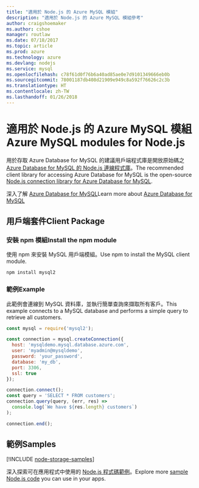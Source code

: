 ```yaml
---
title: "適用於 Node.js 的 Azure MySQL 模組"
description: "適用於 Node.js 的 Azure MySQL 模組參考"
author: craigshoemaker
ms.author: cshoe
manager: routlaw
ms.date: 07/18/2017
ms.topic: article
ms.prod: azure
ms.technology: azure
ms.devlang: nodejs
ms.service: mysql
ms.openlocfilehash: c78f61d0f76b6a40ad85ae0e7d9101349666eb0b
ms.sourcegitcommit: 78001187db408d21909e949c8a592f76626c2c3b
ms.translationtype: HT
ms.contentlocale: zh-TW
ms.lasthandoff: 01/26/2018
---
```

# <a name="azure-mysql-modules-for-nodejs"></a><span data-ttu-id="179c6-103">適用於 Node.js 的 Azure MySQL 模組</span><span class="sxs-lookup"><span data-stu-id="179c6-103">Azure MySQL modules for Node.js</span></span>

<span data-ttu-id="179c6-104">用於存取 Azure Database for MySQL 的建議用戶端程式庫是開放原始碼之 [Azure Database for MySQL 的 Node.js 連線程式庫](https://github.com/sidorares/node-mysql2)。</span><span class="sxs-lookup"><span data-stu-id="179c6-104">The recommended client library for accessing Azure Database for MySQL is the open-source [Node.js connection library for Azure Database for MySQL](https://github.com/sidorares/node-mysql2).</span></span> 

<span data-ttu-id="179c6-105">深入了解 [Azure Database for MySQL](https://docs.microsoft.com/azure/MySQL/)</span><span class="sxs-lookup"><span data-stu-id="179c6-105">Learn more about [Azure Database for MySQL](https://docs.microsoft.com/azure/MySQL/)</span></span>

## <a name="client-package"></a><span data-ttu-id="179c6-106">用戶端套件</span><span class="sxs-lookup"><span data-stu-id="179c6-106">Client Package</span></span>

### <a name="install-the-npm-module"></a><span data-ttu-id="179c6-107">安裝 npm 模組</span><span class="sxs-lookup"><span data-stu-id="179c6-107">Install the npm module</span></span>

<span data-ttu-id="179c6-108">使用 npm 來安裝 MySQL 用戶端模組。</span><span class="sxs-lookup"><span data-stu-id="179c6-108">Use npm to install the MySQL client module.</span></span>

```bash
npm install mysql2
```   

### <a name="example"></a><span data-ttu-id="179c6-109">範例</span><span class="sxs-lookup"><span data-stu-id="179c6-109">Example</span></span>

<span data-ttu-id="179c6-110">此範例會連線到 MySQL 資料庫，並執行簡單查詢來擷取所有客戶。</span><span class="sxs-lookup"><span data-stu-id="179c6-110">This example connects to a MySQL database and performs a simple query to retrieve all customers.</span></span>

```javascript
const mysql = require('mysql2');

const connection = mysql.createConnection({
  host: 'mysqldemo.mysql.database.azure.com',
  user: 'myadmin@mysqldemo',
  password: 'your_password',
  database: 'my_db',
  port: 3306,
  ssl: true
});

connection.connect();
const query = 'SELECT * FROM customers';
connection.query(query, (err, res) =>
  console.log(`We have ${res.length} customers`)
);

connection.end();
```

## <a name="samples"></a><span data-ttu-id="179c6-111">範例</span><span class="sxs-lookup"><span data-stu-id="179c6-111">Samples</span></span>

[!INCLUDE [node-storage-samples](../docs-ref-conceptual/includes/mysql-samples.md)]

<span data-ttu-id="179c6-112">深入探索可在應用程式中使用的 [Node.js 程式碼範例](https://azure.microsoft.com/resources/samples/?platform=nodejs)。</span><span class="sxs-lookup"><span data-stu-id="179c6-112">Explore more [sample Node.js code](https://azure.microsoft.com/resources/samples/?platform=nodejs) you can use in your apps.</span></span>
